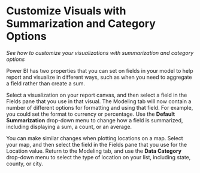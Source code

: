 <properties
   pageTitle="Customize Visuals with Summarization and Category Options"
   description="Define how your visualizations use data with summarization and category options."
   services="powerbi"
   documentationCenter=""
   authors="davidiseminger"
   manager="mblythe"
   editor=""
   tags=""
   featuredVideoId="Co2z9b-s_yM"
   featuredVideoThumb=""
   courseDuration=""/>

<tags
   ms.service="powerbi"
   ms.devlang="NA"
   ms.topic="article"
   ms.tgt_pltfrm="NA"
   ms.workload="powerbi"
   ms.date="02/19/2016"
   ms.author="v-jescoo"/>

# Customize Visuals with Summarization and Category Options

*See how to customize your visualizations with summarization and category options*

Power BI has two properties that you can set on fields in your model to help report and visualize in different ways, such as when you need to aggregate a field rather than create a sum.

Select a visualization on your report canvas, and then select a field in the Fields pane that you use in that visual. The Modeling tab will now contain a number of different options for formatting and using that field. For example, you could set the format to currency or percentage. Use the **Default Summarization** drop-down menu to change how a field is summarized, including displaying a sum, a count, or an average.

You can make similar changes when plotting locations on a map. Select your map, and then select the field in the Fields pane that you use for the Location value. Return to the Modeling tab, and use the **Data Category** drop-down menu to select the type of location on your list, including state, county, or city.
